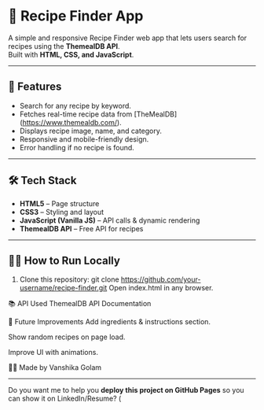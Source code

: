 # 🍲 Recipe Finder App

A simple and responsive Recipe Finder web app that lets users search for recipes using the **ThemealDB API**.  
Built with **HTML, CSS, and JavaScript**.

---

## 🚀 Features
- Search for any recipe by keyword.
- Fetches real-time recipe data from [TheMealDB] (https://www.themealdb.com/).
- Displays recipe image, name, and category.
- Responsive and mobile-friendly design.
- Error handling if no recipe is found.

---

## 🛠 Tech Stack
- **HTML5** – Page structure
- **CSS3** – Styling and layout
- **JavaScript (Vanilla JS)** – API calls & dynamic rendering
- **ThemealDB API** – Free API for recipes

---

## 🏃‍♂️ How to Run Locally
1. Clone this repository:
   git clone https://github.com/your-username/recipe-finder.git
Open index.html in any browser.

📚 API Used
ThemealDB API Documentation

📌 Future Improvements
Add ingredients & instructions section.

Show random recipes on page load.

Improve UI with animations.

👩‍💻 Made by Vanshika Golam


---

Do you want me to help you **deploy this project on GitHub Pages** so you can show it on LinkedIn/Resume? (
